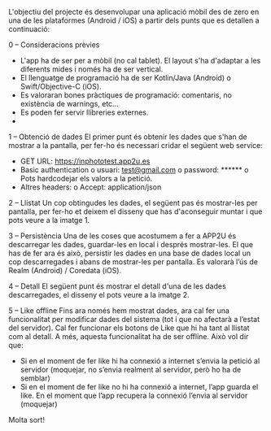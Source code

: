 L'objectiu del projecte és desenvolupar una aplicació mòbil des de zero en una de les plataformes
(Android / iOS) a partir dels punts que es detallen a continuació:

0 – Consideracions prèvies
- L'app ha de ser per a mòbil (no cal tablet). El layout s'ha d'adaptar a les diferents mides i només
ha de ser vertical.
- El llenguatge de programació ha de ser Kotlin/Java (Android) o Swift/Objective-C (iOS).
- Es valoraran bones pràctiques de programació: comentaris, no existència de warnings, etc...
- Es poden fer servir llibreries externes.
- 
1 – Obtenció de dades
El primer punt és obtenir les dades que s'han de mostrar a la pantalla, per fer-ho és necessari cridar el
següent web service:
- GET URL: https://inphototest.app2u.es
- Basic authentication
o usuari: test@gmail.com
o password: ******
o Pots hardcodejar els valors a la petició.
- Altres headers:
o Accept: application/json

2 – Llistat
Un cop obtingudes les dades, el següent pas és mostrar-les per pantalla, per fer-ho et deixem el disseny
que has d'aconseguir muntar i que pots veure a la imatge 1.

3 – Persistència
Una de les coses que acostumem a fer a APP2U és descarregar les dades, guardar-les en local i després
mostrar-les. El que has de fer ara és això, persistir les dades en una base de dades local un cop
descarregades i abans de mostrar-les per pantalla. Es valorarà l’ús de Realm (Android) / Coredata (iOS).

4 – Detall
El següent punt és mostrar el detall d'una de les dades descarregades, el disseny el pots veure a la
imatge 2.

5 – Like offline
Fins ara només hem mostrat dades, ara cal fer una funcionalitat per modificar dades del sistema (tot i
que no afectarà a l’estat del servidor). Cal fer funcionar els botons de Like que hi ha tant al llistat com al
detall. A més, aquesta funcionalitat ha de ser offline. Això vol dir que:
- Si en el moment de fer like hi ha connexió a internet s’envia la petició al servidor (moquejar, no
s’envia realment al servidor, però ho ha de semblar)
- Si en el moment de fer like no hi ha connexió a internet, l’app guarda el like. En el moment que
l’app recupera la connexió l’envia al servidor (moquejar)

Molta sort!
